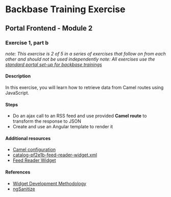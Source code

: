 # Backbase Training Exercise

## Portal Frontend - Module 2

### Exercise 1, part b

_note: This exercise is 2 of 5 in a series of exercises that follow on from each other and should not be used independently_
_note: All exercises use the [standard portal set-up for backbase trainings](https://my.backbase.com/resources/how-to-guides/getting-your-first-launchpad-based-portal-set-up/)_

#### Description

In this exercise, you will learn how to retrieve data from Camel routes using JavaScript.

#### Steps

 - Do an ajax call to an RSS feed and use provided **Camel route** to transform the response to JSON
 - Create and use an Angular template to render it

#### Additional resources

 - [Camel configuration](../../../../../../../../feed-service-module/src/main/resources/META-INF/spring/backbase-integration-service.xml#L10-L22)
 - [catalog-pf2e1b-feed-reader-widget.xml](catalog-pf2e1b-feed-reader-widget.xml)
 - [Feed Reader Widget](../pf2e1b-feed-reader-widget)

#### References

 - [Widget Development Methodology](https://github.com/Backbase/methodology-widget-development)
 - [ngSanitize](https://docs.angularjs.org/api/ngSanitize)
